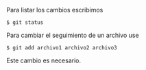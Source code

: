 Para listar los cambios escribimos

```
$ git status
```

Para cambiar el seguimiento de un archivo use
```
$ git add archivo1 archivo2 archivo3
```

Este cambio es necesario.
